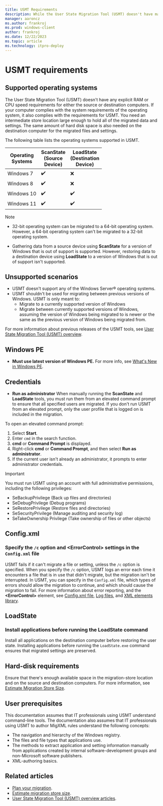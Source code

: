 ```yaml
---
title: USMT Requirements
description: While the User State Migration Tool (USMT) doesn't have many requirements, these tips and tricks can help smooth the migration process.
manager: aaroncz
ms.author: frankroj
ms.prod: windows-client
author: frankroj
ms.date: 12/22/2023
ms.topic: article
ms.technology: itpro-deploy
---
```


# USMT requirements

## Supported operating systems

The User State Migration Tool (USMT) doesn't have any explicit RAM or CPU speed requirements for either the source or destination computers. If your computer complies with the system requirements of the operating system, it also complies with the requirements for USMT. You need an intermediate store location large enough to hold all of the migrated data and settings. The same amount of hard disk space is also needed on the destination computer for the migrated files and settings.

The following table lists the operating systems supported in USMT.

| Operating<br>Systems | ScanState<br>(Source<br>Device)| LoadState<br>(Destination<br>Device)|
|--- |--- |--- |
|Windows 7|✔️|❌|
|Windows 8|✔️|❌|
|Windows 10|✔️|✔️|
|Windows 11|✔️|✔️|

> [!NOTE]
>
> - 32-bit operating system can be migrated to a 64-bit operating system. However, a 64-bit operating system can't be migrated to a 32-bit operating system.
>
> - Gathering data from a source device using **ScanState** for a version of Windows that is out of support is supported. However, restoring data to a destination device using **LoadState** to a version of Windows that is out of support isn't supported.

## Unsupported scenarios

- USMT doesn't support any of the Windows Server® operating systems.
- USMT shouldn't be used for migrating between previous versions of Windows. USMT is only meant to:
  - Migrate to a currently supported version of Windows
  - Migrate between currently supported versions of Windows, assuming the version of Windows being migrated to is newer or the same as the previous version of Windows being migrated from.

For more information about previous releases of the USMT tools, see [User State Migration Tool (USMT) overview](/previous-versions/windows/hh825227(v=win.10)).

## Windows PE

- **Must use latest version of Windows PE.** For more info, see [What's New in Windows PE](/windows-hardware/manufacture/desktop/whats-new-in-windows-pe-s14).

## Credentials

- **Run as administrator**
    When manually running the **ScanState** and **LoadState** tools, you must run them from an elevated command prompt to ensure that all specified users are migrated. If you don't run USMT from an elevated prompt, only the user profile that is logged on is included in the migration.

To open an elevated command prompt:

1. Select **Start**.
1. Enter `cmd` in the search function.
1. **cmd** or **Command Prompt** is displayed.
1. Right-click **cmd** or **Command Prompt**, and then select **Run as administrator**.
1. If the current user isn't already an administrator, it prompts to enter administrator credentials.

> [!IMPORTANT]
>
> You must run USMT using an account with full administrative permissions, including the following privileges:
>
> - SeBackupPrivilege (Back up files and directories)
> - SeDebugPrivilege (Debug programs)
> - SeRestorePrivilege (Restore files and directories)
> - SeSecurityPrivilege (Manage auditing and security log)
> - SeTakeOwnership Privilege (Take ownership of files or other objects)

## Config.xml

### Specify the `/c` option and &lt;ErrorControl&gt; settings in the `Config.xml` file

USMT fails if it can't migrate a file or setting, unless the `/c` option is specified. When you specify the `/c` option, USMT logs an error each time it encounters a file that is in use that didn't migrate, but the migration isn't be interrupted. In USMT, you can specify in the `Config.xml` file, which types of errors should allow the migration to continue, and which should cause the migration to fail. For more information about error reporting, and the **&lt;ErrorControl&gt;** element, see [Config.xml file](usmt-configxml-file.md#errorcontrol), [Log files](usmt-log-files.md), and [XML elements library](usmt-xml-elements-library.md).

## LoadState

### Install applications before running the LoadState command

Install all applications on the destination computer before restoring the user state. Installing applications before running the `LoadState.exe` command ensures that migrated settings are preserved.

## Hard-disk requirements

Ensure that there's enough available space in the migration-store location and on the source and destination computers. For more information, see [Estimate Migration Store Size](usmt-estimate-migration-store-size.md).

## User prerequisites

This documentation assumes that IT professionals using USMT understand command-line tools. The documentation also assumes that IT professionals using USMT to author MigXML rules understand the following concepts:

- The navigation and hierarchy of the Windows registry.
- The files and file types that applications use.
- The methods to extract application and setting information manually from applications created by internal software-development groups and non-Microsoft software publishers.
- XML-authoring basics.

## Related articles

- [Plan your migration](usmt-plan-your-migration.md).
- [Estimate migration store size](usmt-estimate-migration-store-size.md).
- [User State Migration Tool (USMT) overview articles](usmt-topics.md).
